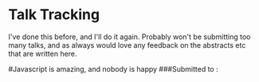 # Talk Tracking

I've done this before, and I'll do it again. Probably won't be submitting too many talks, and as always would love any feedback on the abstracts etc that are written here. 

#Javascript is amazing, and nobody is happy
###Submitted to :
  ```
  
  ```
  
